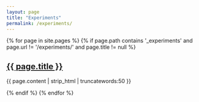 ```yaml
---
layout: page
title: "Experiments"
permalink: /experiments/
---
```


{% for page in site.pages %}
  {% if page.path contains '_experiments' and page.url != '/experiments/' and page.title != null %}
    <h2><a href="{{ page.url }}">{{ page.title }}</a></h2>
    <p>{{ page.content | strip_html | truncatewords:50 }}</p>
  {% endif %}
{% endfor %}